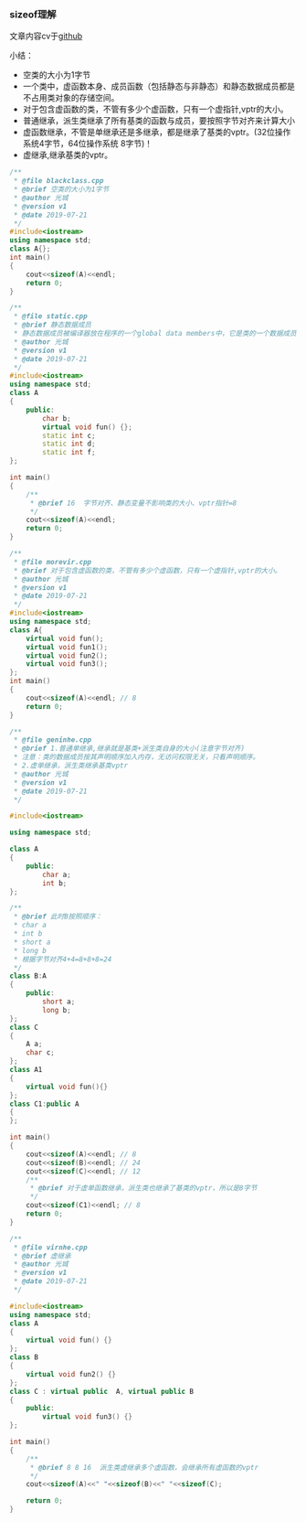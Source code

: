 <!--
 * @Description: sizeof理解
 * @Version: 2.0
 * @Autor: gcusms
 * @Date: 2021-09-26 19:29:08
 * @LastEditors: gcusms
 * @LastEditTime: 2021-09-26 19:33:11
-->
### sizeof理解
文章内容cv于[github](https://light-city.club/sc/basic_content/sizeof/)

小结：
* 空类的大小为1字节
* 一个类中，虚函数本身、成员函数（包括静态与非静态）和静态数据成员都是不占用类对象的存储空间。
* 对于包含虚函数的类，不管有多少个虚函数，只有一个虚指针,vptr的大小。
* 普通继承，派生类继承了所有基类的函数与成员，要按照字节对齐来计算大小
* 虚函数继承，不管是单继承还是多继承，都是继承了基类的vptr。(32位操作系统4字节，64位操作系统 8字节)！
* 虚继承,继承基类的vptr。
~~~c++
/**
 * @file blackclass.cpp
 * @brief 空类的大小为1字节
 * @author 光城
 * @version v1
 * @date 2019-07-21
 */
#include<iostream>
using namespace std;
class A{};
int main()
{
    cout<<sizeof(A)<<endl;
    return 0;
}
~~~
~~~c++
/**
 * @file static.cpp
 * @brief 静态数据成员
 * 静态数据成员被编译器放在程序的一个global data members中，它是类的一个数据成员，但不影响类的大小。不管这个类产生了多少个实例，还是派生了多少新的类，静态数据成员只有一个实例。静态数据成员，一旦被声明，就已经存在。 
 * @author 光城
 * @version v1
 * @date 2019-07-21
 */
#include<iostream>
using namespace std;
class A
{
    public:
        char b;
        virtual void fun() {};
        static int c;
        static int d;
        static int f;
};

int main()
{
    /**
     * @brief 16  字节对齐、静态变量不影响类的大小、vptr指针=8
     */
    cout<<sizeof(A)<<endl; 
    return 0;
}
~~~
~~~c++
/**
 * @file morevir.cpp
 * @brief 对于包含虚函数的类，不管有多少个虚函数，只有一个虚指针,vptr的大小。
 * @author 光城
 * @version v1
 * @date 2019-07-21
 */
#include<iostream>
using namespace std;
class A{
    virtual void fun();
    virtual void fun1();
    virtual void fun2();
    virtual void fun3();
};
int main()
{
    cout<<sizeof(A)<<endl; // 8
    return 0;
}
~~~
~~~c++
/**
 * @file geninhe.cpp
 * @brief 1.普通单继承,继承就是基类+派生类自身的大小(注意字节对齐)
 * 注意：类的数据成员按其声明顺序加入内存，无访问权限无关，只看声明顺序。
 * 2.虚单继承，派生类继承基类vptr
 * @author 光城
 * @version v1
 * @date 2019-07-21
 */

#include<iostream>

using namespace std;

class A
{
    public:
        char a;
        int b;
};

/**
 * @brief 此时B按照顺序：
 * char a
 * int b
 * short a
 * long b
 * 根据字节对齐4+4=8+8+8=24
 */
class B:A
{
    public:
        short a;
        long b;
};
class C
{
    A a;
    char c;
};
class A1
{
    virtual void fun(){}
};
class C1:public A
{
};

int main()
{
    cout<<sizeof(A)<<endl; // 8
    cout<<sizeof(B)<<endl; // 24
    cout<<sizeof(C)<<endl; // 12
    /**
     * @brief 对于虚单函数继承，派生类也继承了基类的vptr，所以是8字节
     */
    cout<<sizeof(C1)<<endl; // 8 
    return 0;
}
~~~
~~~c++
/**
 * @file virnhe.cpp
 * @brief 虚继承
 * @author 光城
 * @version v1
 * @date 2019-07-21
 */

#include<iostream>
using namespace std;
class A
{
    virtual void fun() {}
};
class B
{
    virtual void fun2() {}
};
class C : virtual public  A, virtual public B
{
    public:
        virtual void fun3() {}
};

int main()
{
    /**
     * @brief 8 8 16  派生类虚继承多个虚函数，会继承所有虚函数的vptr
     */
    cout<<sizeof(A)<<" "<<sizeof(B)<<" "<<sizeof(C);

    return 0;
}
~~~


